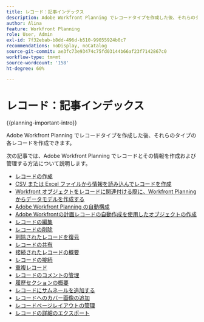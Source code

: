 ```yaml
---
title: レコード：記事インデックス
description: Adobe Workfront Planning でレコードタイプを作成した後、それらのタイプの各レコードを作成できます。次の記事では、Adobe Workfront Planning でレコードとその情報を作成および管理する方法について説明します。
author: Alina
feature: Workfront Planning
role: User, Admin
exl-id: 7f32ebab-b8dd-496d-b510-99055924b0c7
recommendations: noDisplay, noCatalog
source-git-commit: ae3fc73e93474c75fd03144b66af23f7142867c0
workflow-type: tm+mt
source-wordcount: '158'
ht-degree: 60%

---
```



# レコード：記事インデックス

<!--<span class="preview">The highlighted information on this page refers to functionality not yet generally available. It is available only in the Preview environment for all customers. After the monthly releases to Production, the same features are also available in the Production environment for customers who enabled fast releases. </span>   

<span class="preview">For information about fast releases, see [Enable or disable fast releases for your organization](/help/quicksilver/administration-and-setup/set-up-workfront/configure-system-defaults/enable-fast-release-process.md). </span>-->

{{planning-important-intro}}

Adobe Workfront Planning でレコードタイプを作成した後、それらのタイプの各レコードを作成できます。

次の記事では、Adobe Workfront Planning でレコードとその情報を作成および管理する方法について説明します。

* [レコードの作成](/help/quicksilver/planning/records/create-records.md)
* [CSV または Excel ファイルから情報を読み込んでレコードを作成](/help/quicksilver/planning/records/import-file-to-create-records.md)
* [Workfront オブジェクトをレコードに関連付ける際に、Workfront Planning からデータモデルを作成する](/help/quicksilver/planning/records/create-workfront-objects-from-workfront-planning.md)
* [Adobe Workfront Planning の自動構成](/help/quicksilver/planning/records/configure-automations-to-create-records.md)
* [Adobe Workfrontの計画レコードの自動作成を使用したオブジェクトの作成](/help/quicksilver/planning/records/create-wf-objects-using-planning-automations.md)
* [レコードの編集](/help/quicksilver/planning/records/edit-records.md)
* [レコードの削除](/help/quicksilver/planning/records/delete-records.md)
* [削除されたレコードを復元](/help/quicksilver/planning/records/restore-deleted-records.md)
* [レコードの共有](/help/quicksilver/planning/records/share-records.md)
* [接続されたレコードの概要](/help/quicksilver/planning/records/connected-records-overview.md)
* [レコードの接続](/help/quicksilver/planning/records/connect-records.md)
* [重複レコード](/help/quicksilver/planning/records/copy-or-duplicate-records.md)
* [レコードのコメントの管理](/help/quicksilver/planning/records/manage-record-comments.md)
* [履歴セクションの概要](/help/quicksilver/planning/records/history-section-overview.md)
* [レコードにサムネールを追加する](/help/quicksilver/planning/records/add-thumbnails-to-records.md)
* [レコードへのカバー画像の追加](/help/quicksilver/planning/records/add-a-cover-image-to-a-record.md)
* [レコードページレイアウトの管理](/help/quicksilver/planning/records/manage-the-record-page.md)
* [レコードの詳細のエクスポート](/help/quicksilver/planning/records/export-the-record-page.md)
